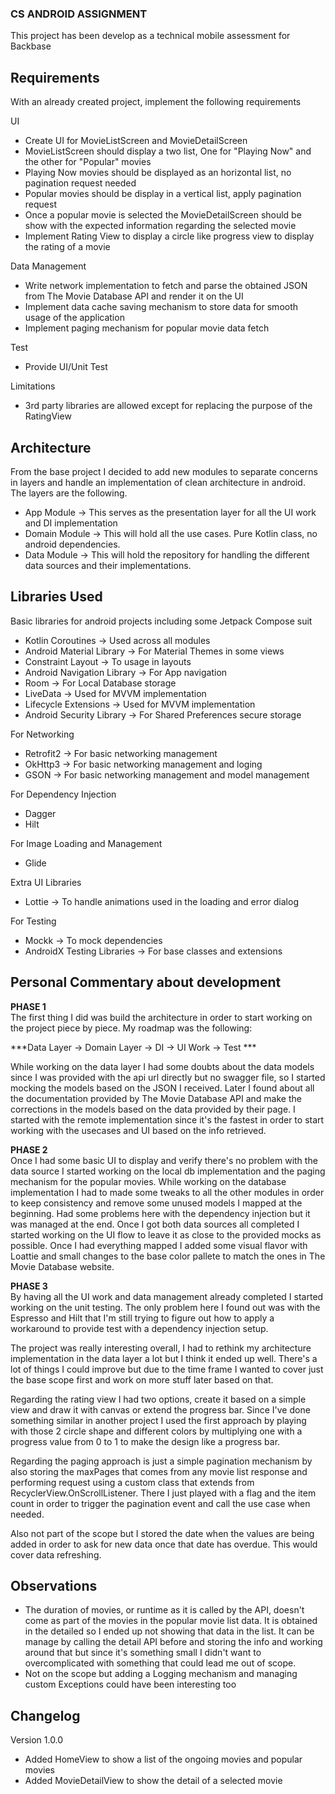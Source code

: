### CS ANDROID ASSIGNMENT

This project has been develop as a technical mobile assessment for
Backbase

## Requirements

With an already created project, implement the following requirements

UI

* Create UI for MovieListScreen and MovieDetailScreen
* MovieListScreen should display a two list, One for "Playing Now" and
  the other for "Popular" movies
* Playing Now movies should be displayed as an horizontal list, no
  pagination request needed
* Popular movies should be display in a vertical list, apply pagination
  request
* Once a popular movie is selected the MovieDetailScreen should be show
  with the expected information regarding the selected movie
* Implement Rating View to display a circle like progress view to
  display the rating of a movie

Data Management

* Write network implementation to fetch and parse the obtained JSON from
  The Movie Database API and render it on the UI
* Implement data cache saving mechanism to store data for smooth usage
  of the application
* Implement paging mechanism for popular movie data fetch

Test

* Provide UI/Unit Test

Limitations

* 3rd party libraries are allowed except for replacing the purpose of
  the RatingView

## Architecture

From the base project I decided to add new modules to separate concerns
in layers and handle an implementation of clean architecture in android.  
The layers are the following.

* App Module -> This serves as the presentation layer for all the UI
  work and DI implementation
* Domain Module -> This will hold all the use cases. Pure Kotlin class,
  no android dependencies.
* Data Module -> This will hold the repository for handling the
  different data sources and their implementations.

## Libraries Used

Basic libraries for android projects including some Jetpack Compose suit

* Kotlin Coroutines -> Used across all modules
* Android Material Library -> For Material Themes in some views
* Constraint Layout -> To usage in layouts
* Android Navigation Library -> For App navigation
* Room -> For Local Database storage
* LiveData -> Used for MVVM implementation
* Lifecycle Extensions -> Used for MVVM implementation
* Android Security Library -> For Shared Preferences secure storage

For Networking

* Retrofit2 -> For basic networking management
* OkHttp3 -> For basic networking management and loging
* GSON -> For basic networking management and model management

For Dependency Injection

* Dagger
* Hilt

For Image Loading and Management

* Glide

Extra UI Libraries

* Lottie -> To handle animations used in the loading and error dialog

For Testing

* Mockk -> To mock dependencies
* AndroidX Testing Libraries -> For base classes and extensions

## Personal Commentary about development

**PHASE 1**  
The first thing I did was build the architecture in order to start
working on the project piece by piece. My roadmap was the following:

***Data Layer -> Domain Layer -> DI -> UI Work -> Test ***

While working on the data layer I had some doubts about the data models
since I was provided with the api url directly but no swagger file, so I
started mocking the models based on the JSON I received. Later I found
about all the documentation provided by The Movie Database API and make
the corrections in the models based on the data provided by their page.
I started with the remote implementation since it's the fastest in order
to start working with the usecases and UI based on the info retrieved.

**PHASE 2**  
Once I had some basic UI to display and verify there's no problem with
the data source I started working on the local db implementation and the
paging mechanism for the popular movies. While working on the database
implementation I had to made some tweaks to all the other modules in
order to keep consistency and remove some unused models I mapped at the
beginning. Had some problems here with the dependency injection but it
was managed at the end. Once I got both data sources all completed I
started working on the UI flow to leave it as close to the provided
mocks as possible. Once I had everything mapped I added some visual
flavor with Loattie and small changes to the base color pallete to match
the ones in The Movie Database website.

**PHASE 3**  
By having all the UI work and data management already completed I
started working on the unit testing. The only problem here I found out
was with the Espresso and Hilt that I'm still trying to figure out how
to apply a workaround to provide test with a dependency injection setup.

The project was really interesting overall, I had to rethink my
architecture implementation in the data layer a lot but I think it ended
up well. There's a lot of things I could improve but due to the time
frame I wanted to cover just the base scope first and work on more stuff
later based on that.

Regarding the rating view I had two options, create it based on a simple
view and draw it with canvas or extend the progress bar. Since I've done
something similar in another project I used the first approach by
playing with those 2 circle shape and different colors by multiplying
one with a progress value from 0 to 1 to make the design like a progress
bar.

Regarding the paging approach is just a simple pagination mechanism by
also storing the maxPages that comes from any movie list response and
performing request using a custom class that extends from
RecyclerView.OnScrollListener. There I just played with a flag and the
item count in order to trigger the pagination event and call the use
case when needed.

Also not part of the scope but I stored the date when the values are
being added in order to ask for new data once that date has overdue.
This would cover data refreshing.

## Observations

* The duration of movies, or runtime as it is called by the API, doesn't
  come as part of the movies in the popular movie list data. It is
  obtained in the detailed so I ended up not showing that data in the
  list. It can be manage by calling the detail API before and storing
  the info and working around that but since it's something small I
  didn't want to overcomplicated with something that could lead me out
  of scope.
* Not on the scope but adding a Logging mechanism and managing custom
  Exceptions could have been interesting too

## Changelog

Version 1.0.0

* Added HomeView to show a list of the ongoing movies and popular movies
* Added MovieDetailView to show the detail of a selected movie

